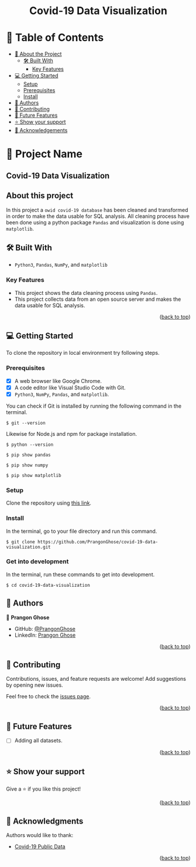 <a name="readme-top"></a>

<div align="center">
<h1><b>Covid-19 Data Visualization</b></h1>

</div>


<!-- TABLE OF CONTENTS -->

# 📗 Table of Contents

- [📖 About the Project](#about-project)
  - [🛠 Built With](#built-with)
    - [Key Features](#key-features)
- [💻 Getting Started](#getting-started)
  - [Setup](#setup)
  - [Prerequisites](#prerequisites)
  - [Install](#install)
- [👥 Authors](#authors)
- [🤝 Contributing](#contributing)
- [🔭 Future Features](#future-features)
- [⭐️ Show your support](#support)
- [🙏 Acknowledgements](#acknowledgements)

<!-- PROJECT DESCRIPTION -->

# 📖 Project Name

## Covid-19 Data Visualization

## About this project <a name="about-project"></a>

In this project a `owid covid-19 database` has been cleaned and transformed in order to make the data usable for SQL analysis. All cleaning process have been done using a python package `Pandas` and visualization is done using `matplotlib`.

## 🛠 Built With <a name="built-with"></a>

- `Python3`, `Pandas`, `NumPy`, and `matplotlib`

<!-- Features -->

### Key Features <a name="key-features"></a>

- This project shows the data cleaning process using `Pandas`.
- This project collects data from an open source server and makes the data usable for SQL analysis.

<p align="right">(<a href="#readme-top">back to top</a>)</p>

<!-- GETTING STARTED -->

## 💻 Getting Started
To clone the repository in local environment try following steps.

### Prerequisites

- [x] A web browser like Google Chrome.
- [x] A code editor like Visual Studio Code with Git.
- [x] `Python3`, `NumPy`, `Pandas`, and `matplotlib`.

You can check if Git is installed by running the following command in the terminal.
```
$ git --version
```

Likewise for Node.js and npm for package installation.
```
$ python --version

$ pip show pandas

$ pip show numpy

$ pip show matplotlib
```
### Setup

Clone the repository using [this link](https://github.com/PrangonGhose/covid-19-data-visualization.git).

### Install

In the terminal, go to your file directory and run this command.

```
$ git clone https://github.com/PrangonGhose/covid-19-data-visualization.git
```
### Get into development

In the terminal, run these commands to get into development.
```
$ cd covid-19-data-visualization

```

<!-- AUTHORS -->

## 👥 Authors <a name="authors"></a>

👤 **Prangon Ghose**

- GitHub: [@PrangonGhose](https://github.com/PrangonGhose)
- LinkedIn: [Prangon Ghose](https://www.linkedin.com/in/prangon-ghose/)

<p align="right">(<a href="#readme-top">back to top</a>)</p>

<!-- CONTRIBUTING -->

## 🤝 Contributing <a name="contributing"></a>

Contributions, issues, and feature requests are welcome! Add suggestions by opening new issues.

Feel free to check the [issues page](https://github.com/PrangonGhose/covid-19-data-visualization/issues).

<p align="right">(<a href="#readme-top">back to top</a>)</p>


<!-- Future Features (optional) -->

## 🔭 Future Features <a name="future features"></a>

- [ ] Adding all datasets.

<p align="right">(<a href="#readme-top">back to top</a>)</p>

<!-- SUPPORT -->

## ⭐️ Show your support <a name="support"></a>

Give a ⭐️ if you like this project!

<p align="right">(<a href="#readme-top">back to top</a>)</p>

<!-- ACKNOWLEDGEMENTS -->

## 🙏 Acknowledgments <a name="acknowledgements"></a>

Authors would like to thank:
- [Covid-19 Public Data](https://github.com/owid/covid-19-data/tree/master)

<p align="right">(<a href="#readme-top">back to top</a>)</p>
